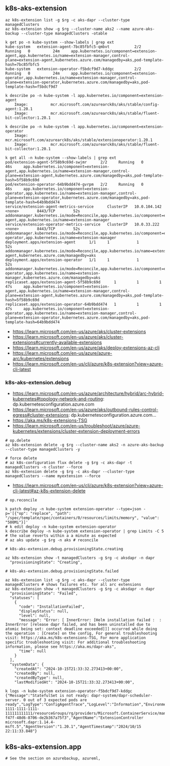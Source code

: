 ## k8s-aks-extension

```
az k8s-extension list -g $rg -c aks-dapr --cluster-type managedClusters
az k8s-extension show -g $rg --cluster-name aks2 --name azure-aks-backup --cluster-type managedClusters -otable

k get po -n kube-system --show-labels | grep ext
kube-system   extension-agent-7bc85fbfc5-qmbvt           2/2     Running   0          24m     app.kubernetes.io/component=extension-agent,app.kubernetes.io/name=extension-manager,control-plane=extension-agent,kubernetes.azure.com/managedby=aks,pod-template-hash=7bc85fbfc5
kube-system   extension-operator-f5bdcf9d7-kddgc         2/2     Running   0          24m     app.kubernetes.io/component=extension-operator,app.kubernetes.io/name=extension-manager,control-plane=extension-operator,kubernetes.azure.com/managedby=aks,pod-template-hash=f5bdcf9d7

k describe po -n kube-system -l app.kubernetes.io/component=extension-agent
    Image:          mcr.microsoft.com/azurearck8s/aks/stable/config-agent:1.20.1
    Image:          mcr.microsoft.com/azurearck8s/aks/stable/fluent-bit-collector:1.20.1
    
k describe po -n kube-system -l app.kubernetes.io/component=extension-operator
    Image:          mcr.microsoft.com/azurearck8s/aks/stable/extensionoperator:1.20.1
    Image:          mcr.microsoft.com/azurearck8s/aks/stable/fluent-bit-collector:1.20.1
```

```
k get all -n kube-system --show-labels | grep ext
pod/extension-agent-5f58b9c69d-swjmr      2/2     Running   0          46s     app.kubernetes.io/component=extension-agent,app.kubernetes.io/name=extension-manager,control-plane=extension-agent,kubernetes.azure.com/managedby=aks,pod-template-hash=5f58b9c69d
pod/extension-operator-64b9bdd474-gvrpm   2/2     Running   0          46s     app.kubernetes.io/component=extension-operator,app.kubernetes.io/name=extension-manager,control-plane=extension-operator,kubernetes.azure.com/managedby=aks,pod-template-hash=64b9bdd474
service/extension-agent-metrics-service      ClusterIP   10.0.104.142   <none>        8443/TCP        52s     addonmanager.kubernetes.io/mode=Reconcile,app.kubernetes.io/component=extension-agent,app.kubernetes.io/name=extension-manager
service/extension-operator-metrics-service   ClusterIP   10.0.33.222    <none>        8443/TCP        52s     addonmanager.kubernetes.io/mode=Reconcile,app.kubernetes.io/component=extension-operator,app.kubernetes.io/name=extension-manager
deployment.apps/extension-agent      1/1     1            1           52s     addonmanager.kubernetes.io/mode=Reconcile,app.kubernetes.io/name=extension-agent,kubernetes.azure.com/managedby=aks
deployment.apps/extension-operator   1/1     1            1           52s     addonmanager.kubernetes.io/mode=Reconcile,app.kubernetes.io/component=extension-operator,app.kubernetes.io/name=extension-manager,kubernetes.azure.com/managedby=aks
replicaset.apps/extension-agent-5f58b9c69d      1         1         1       47s     app.kubernetes.io/component=extension-agent,app.kubernetes.io/name=extension-manager,control-plane=extension-agent,kubernetes.azure.com/managedby=aks,pod-template-hash=5f58b9c69d
replicaset.apps/extension-operator-64b9bdd474   1         1         1       47s     app.kubernetes.io/component=extension-operator,app.kubernetes.io/name=extension-manager,control-plane=extension-operator,kubernetes.azure.com/managedby=aks,pod-template-hash=64b9bdd474
```

- https://learn.microsoft.com/en-us/azure/aks/cluster-extensions
- https://learn.microsoft.com/en-us/azure/aks/cluster-extensions#currently-available-extensions
- https://learn.microsoft.com/en-us/azure/aks/deploy-extensions-az-cli
- https://learn.microsoft.com/en-us/azure/azure-arc/kubernetes/extensions
- https://learn.microsoft.com/en-us/cli/azure/k8s-extension?view=azure-cli-latest

### k8s-aks-extension.debug

- https://learn.microsoft.com/en-us/azure/architecture/hybrid/arc-hybrid-kubernetes#topology-network-and-routing: dp.kubernetesconfiguration.azure.com
- https://learn.microsoft.com/en-us/azure/aks/outbound-rules-control-egress#cluster-extensions: dp.kubernetesconfiguration.azure.com...
- https://aka.ms/k8s-extensions-TSG
- https://learn.microsoft.com/en-us/troubleshoot/azure/azure-kubernetes/extensions/cluster-extension-deployment-errors

```
# op.delete
az k8s-extension delete -g $rg --cluster-name aks2 -n azure-aks-backup --cluster-type managedClusters -y

# force delete
# az k8s-configuration flux delete -g $rg -c aks-dapr -t managedClusters -n cluster --force
az k8s-extension delete -g $rg -c aks-dapr --cluster-type managedClusters --name myextension --force
```

- https://learn.microsoft.com/en-us/cli/azure/k8s-extension?view=azure-cli-latest#az-k8s-extension-delete

```
# op.reconcile

k patch deploy -n kube-system extension-operator --type=json -p='[{"op": "replace", "path": "/spec/template/spec/containers/0/resources/limits/memory", "value": "500Mi"}]'
# k edit deploy -n kube-system extension-operator
k describe deploy -n kube-system extension-operator | grep Limits -C 5 # the value reverts within a a minute as expected
# az aks update -g $rg -n aks # reconcile
```

```
# k8s-aks-extension.debug.provisioningState.creating

az k8s-extension show -t managedClusters -g $rg -c aksdapr -n dapr
  "provisioningState": "Creating",
```

```
# k8s-aks-extension.debug.provisioningState.failed

az k8s-extension list -g $rg -c aks-dapr --cluster-type managedClusters # shows failures etc. for all arc extensions
az k8s-extension show -t managedClusters -g $rg -c aksdapr -n dapr
  "provisioningState": "Failed",
  "statuses": [
    {
      "code": "InstallationFailed",
      "displayStatus": null,
      "level": null,
      "message": "Error: [ InnerError: [Helm installation failed :  : InnerError [release dapr failed, and has been uninstalled due to atomic being set: context deadline exceeded]]] occurred while doing the operation : [Create] on the config, For general troubleshooting visit: https://aka.ms/k8s-extensions-TSG, For more application specific troubleshooting visit: For additional troubleshooting information, please see https://aka.ms/dapr-aks",
      "time": null
    }
  ],
  "systemData": {
    "createdAt": "2024-10-15T21:33:32.273413+00:00",
    "createdBy": null,
    "createdByType": null,
    "lastModifiedAt": "2024-10-15T21:33:32.273413+00:00",

k logs -n kube-system extension-operator-f5bdcf9d7-kddgc
{"Message":"StatefulSet is not ready: dapr-system/dapr-scheduler-server. 0 out of 3 expected pods are ready","LogType":"ConfigAgentTrace","LogLevel":"Information","Environment":"prod","Role":"ClusterConfigAgent","Location":"swedencentral","ArmId":"/subscriptions/redacts-1111-1111-1111-111111111111/resourceGroups/rg/providers/Microsoft.ContainerService/managedclusters/aksdapr/providers/Microsoft.KubernetesConfiguration/extensions/dapr","CorrelationId":"b4fd574e-f47f-48d6-8706-de2b367a75f3","AgentName":"ExtensionController microsoft.dapr:1.14.4-msft.5","AgentVersion":"1.20.1","AgentTimestamp":"2024/10/15 22:11:33.848"}
```

## k8s-aks-extension.app

```
# See the section on azurebackup, azureml, 
```

